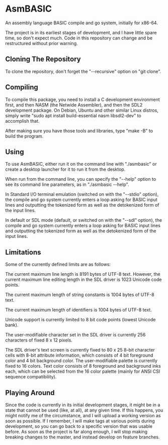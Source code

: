 # AsmBASIC

An assembly language BASIC compile and go system, initially for x86-64.

The project is in its earliest stages of development, and I have little spare time, so don't expect much.
Code in this repository can change and be restructured without prior warning.

## Cloning The Repository

To clone the repository, don't forget the "--recursive" option on "git clone".

## Compiling

To compile this package, you need to install a C development environment first, and then NASM (the Netwide Assembler), and then the SDL2 development package.
On Debian, Ubuntu and other similar Linux distros, simply write "sudo apt install build-essential nasm libsdl2-dev" to accomplish that.

After making sure you have those tools and libraries, type "make -B" to build the program.

## Using

To use AsmBASIC, either run it on the command line with "./asmbasic" or create a desktop launcher for it to run it from the desktop.

When run from the command line, you can specify the "--help" option to see its command line parameters, as in "./asmbasic --help".

In Standard I/O terminal emulation (switched on with the "--stdio" option), the compile and go system currently enters a loop asking for BASIC input lines and outputting the tokenized form as well as the detokenized form of the input lines.

In default or SDL mode (default, or switched on with the "--sdl" option), the compile and go system currently enters a loop asking for BASIC input lines and outputting the tokenized form as well as the detokenized form of the input lines.

## Limitations

Some of the currently defined limits are as follows:

The current maximum line length is 8191 bytes of UTF-8 text. However, the current maximum line editing length in the SDL driver is 1023 Unicode code points.

The current maximum length of string constants is 1004 bytes of UTF-8 text.

The current maximum length of identifiers is 1004 bytes of UTF-8 text.

Unicode support is currently limited to 8 bit code points (lowest Unicode bank).

The user-modifiable character set in the SDL driver is currently 256 characters of fixed 8 x 12 pixels.

The SDL driver's text screen is currently fixed to 80 x 25 8-bit character cells with 8-bit attribute information, which consists of 4 bit foreground color and 4 bit background color. The user-modifiable palette is currently fixed to 16 colors. Text color consists of 8 foreground and background inks each, which can be selected from the 16 color palette (mainly for ANSI CSI sequence compatibility).

## Playing Around

Since the code is currently in its initial development stages, it might be in a state that cannot be used (like, at all), at any given time.
If this happens, you might notify me of the circumstance, and I will upload a working version as soon as possible.
If I remember, I will make tags at various points during development, so you can go back to a specific version that was usable before.
As soon as the project is far along enough, I will stop making breaking changes to the master, and instead develop on feature branches.
